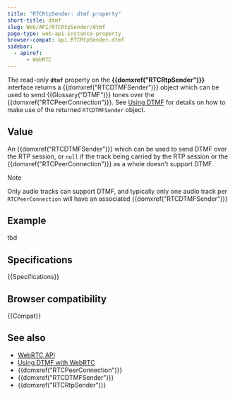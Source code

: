 ```yaml
---
title: "RTCRtpSender: dtmf property"
short-title: dtmf
slug: Web/API/RTCRtpSender/dtmf
page-type: web-api-instance-property
browser-compat: api.RTCRtpSender.dtmf
sidebar:
  - apiref:
      - WebRTC
---
```


The read-only **`dtmf`** property on the
**{{domxref("RTCRtpSender")}}** interface returns a
{{domxref("RTCDTMFSender")}} object which can be used to send {{Glossary("DTMF")}} tones
over the {{domxref("RTCPeerConnection")}}. See [Using DTMF](/en-US/docs/Web/API/WebRTC_API/Using_DTMF) for details on how to
make use of the returned `RTCDTMFSender` object.

## Value

An {{domxref("RTCDTMFSender")}} which can be used to send DTMF over the RTP session, or
`null` if the track being carried by the RTP session or the
{{domxref("RTCPeerConnection")}} as a whole doesn't support DTMF.

> [!NOTE]
> Only audio tracks can support DTMF, and typically only one audio track per
> `RTCPeerConnection` will have an associated {{domxref("RTCDTMFSender")}}

## Example

tbd

## Specifications

{{Specifications}}

## Browser compatibility

{{Compat}}

## See also

- [WebRTC API](/en-US/docs/Web/API/WebRTC_API)
- [Using DTMF with WebRTC](/en-US/docs/Web/API/WebRTC_API/Using_DTMF)
- {{domxref("RTCPeerConnection")}}
- {{domxref("RTCDTMFSender")}}
- {{domxref("RTCRtpSender")}}
